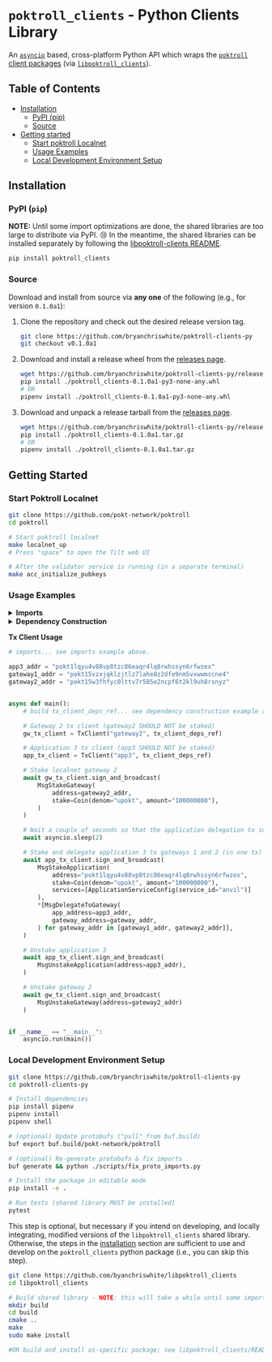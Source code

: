 # `poktroll_clients` - Python Clients Library

An [`asyncio`](https://docs.python.org/3/library/asyncio.html) based, cross-platform Python API which wraps the [`poktroll` client packages](https://pkg.go.dev/github.com/pokt-network/poktroll@v0.0.10/pkg/client) (via [`libpoktroll_clients`](https://github.com/bryanchriswhite/libpoktroll-clients)).

## Table of Contents <!-- omit in toc -->

- [Installation](#installation)
  - [PyPI (pip)](#pypi-pip)
  - [Source](#source)
- [Getting started](#getting-started)
  - [Start poktroll Localnet](#start-poktroll-localnet)
  - [Usage Examples](#build-and-install-libpoktroll_clients-shared-library--headers)
  - [Local Development Environment Setup](#local-development-environment-setup)

## Installation

### PyPI (`pip`)

**NOTE:** Until some import optimizations are done, the shared libraries are too large to distribute via PyPI. 😢
In the meantime, the shared libraries can be installed separately by following the [libpoktroll-clients README](https://github.com/bryanchriswhite/libpoktroll-clients/blob/main/README.md).

```bash
pip install poktroll_clients
```

### Source

Download and install from source via **any one** of the following (e.g., for version `0.1.0a1`):
1. Clone the repository and check out the desired release version tag.
    ```bash
    git clone https://github.com/bryanchriswhite/poktroll-clients-py
    git checkout v0.1.0a1
    ```
2. Download and install a release wheel from the [releases page](https://github.com/bryanchriswhite/poktroll-clients-py/releases).
    ```bash
    wget https://github.com/bryanchriswhite/poktroll-clients-py/releases/download/poktrollv0.1.0a1/poktroll_clients-0.1.0a1-py3-none-any.whl
    pip install ./poktroll_clients-0.1.0a1-py3-none-any.whl
    # OR
    pipenv install ./poktroll_clients-0.1.0a1-py3-none-any.whl
    ```
3. Download and unpack a release tarball from the [releases page](https://github.com/bryanchriswhite/poktroll-clients-py/releases).
    ```bash
    wget https://github.com/bryanchriswhite/poktroll-clients-py/releases/download/v0.1.0a1/poktroll_clients-0.1.0a1.tar.gz
    pip install ./poktroll_clients-0.1.0a1.tar.gz
    # OR
    pipenv install ./poktroll_clients-0.1.0a1.tar.gz
    ```

## Getting Started

### Start Poktroll Localnet
```bash
git clone https://github.com/pokt-network/poktroll
cd poktroll

# Start poktroll localnet
make localnet_up
# Press "space" to open the Tilt web UI

# After the validator service is running (in a separate terminal)
make acc_initialize_pubkeys
```

### Usage Examples

<details>
<summary><b>Imports</b></summary>

```python
import asyncio
from poktroll_clients.proto.poktroll.gateway.tx_pb2 import *
from poktroll_clients.proto.poktroll.application.tx_pb2 import *
from poktroll_clients.proto.poktroll.shared.service_pb2 import *
from poktroll_clients.proto.cosmos.base.v1beta1.coin_pb2 import *
from poktroll_clients.proto.cosmos.bank.v1beta1.tx_pb2 import *
from poktroll_clients import (
    SupplyMany,
    EventsQueryClient,
    BlockQueryClient,
    BlockClient,
    TxContext,
    TxClient
)
```

</details>

<details>
<summary><b>Dependency Construction</b></summary>

```python
# imports... see imports example above.

"""
Signing key name should match the name of a key in the local poktrolld keyring
which is authorized to sign for any transactions the tx client will broadcast.
See `poktrolld keys -h` for more information.
"""
signing_key_name = "key-name"

"""
Query node RPC URL is the HTTP URL for the poktroll RPC endpoint to which the block
client will send query requests.
"""
query_node_rpc_url = "http://127.0.0.1:26657"

"""
Query node RPC websocket URL is the websocket URL for the poktroll RPC endpoint to
which the events query client will connect and subscribe. It is typically the same
as query_node_rpc_url, but with the ws:// scheme and /websocket path.
"""
query_node_rpc_websocket_url = "ws://127.0.0.1:26657/websocket"

"""
Tx node RPC URL is the gRPC gateway URL for the poktroll RPC endpoint to which the
tx client will connect and broadcast signed transactions. It MUST use the tcp:// scheme.
"""
tx_node_rpc_url = "tcp://127.0.0.1:26657"

events_query_client = EventsQueryClient(query_node_rpc_websocket_url)
block_query_client = BlockQueryClient(query_node_rpc_url)

block_client_deps_ref = SupplyMany(events_query_client, block_query_client)
block_client = BlockClient(block_client_deps_ref)
tx_ctx = TxContext(tx_node_rpc_url)

tx_client_deps_ref = SupplyMany(events_query_client, block_client, tx_ctx)
example_tx_client = TxClient(tx_client_deps_ref, signing_key_name)
```

</details>


**Tx Client Usage**

```python
# imports... see imports example above.

app3_addr = "pokt1lqyu4v88vp8tzc86eaqr4lq8rwhssyn6rfwzex"
gateway1_addr = "pokt15vzxjqklzjtlz7lahe8z2dfe9nm5vxwwmscne4"
gateway2_addr = "pokt15w3fhfyc0lttv7r585e2ncpf6t2kl9uh8rsnyz"


async def main():
    # build tx_client_deps_ref... see dependency construction example above.

    # Gateway 2 tx client (gateway2 SHOULD NOT be staked)
    gw_tx_client = TxClient("gateway2", tx_client_deps_ref)

    # Application 3 tx client (app3 SHOULD NOT be staked)
    app_tx_client = TxClient("app3", tx_client_deps_ref)

    # Stake localnet gateway 2
    await gw_tx_client.sign_and_broadcast(
        MsgStakeGateway(
            address=gateway2_addr,
            stake=Coin(denom="upokt", amount="100000000"),
        )
    )

    # Wait a couple of seconds so that the application delegation tx succeeds.
    await asyncio.sleep(2)

    # Stake and delegate application 3 to gateways 1 and 2 (in one tx)
    await app_tx_client.sign_and_broadcast(
        MsgStakeApplication(
            address="pokt1lqyu4v88vp8tzc86eaqr4lq8rwhssyn6rfwzex",
            stake=Coin(denom="upokt", amount="100000000"),
            services=[ApplicationServiceConfig(service_id="anvil")]
        ),
        *[MsgDelegateToGateway(
            app_address=app3_addr,
            gateway_address=gateway_addr,
        ) for gateway_addr in [gateway1_addr, gateway2_addr]],
    )

    # Unstake application 3
    await app_tx_client.sign_and_broadcast(
        MsgUnstakeApplication(address=app3_addr),
    )

    # Unstake gateway 2
    await gw_tx_client.sign_and_broadcast(
        MsgUnstakeGateway(address=gateway2_addr)
    )


if __name__ == "__main__":
    asyncio.run(main())
```

### Local Development Environment Setup
```bash
git clone https://github.com/bryanchriswhite/poktroll-clients-py
cd poktroll-clients-py

# Install dependencies
pip install pipenv
pipenv install
pipenv shell

# (optional) Update protobufs ("pull" from buf.build)
buf export buf.build/pokt-network/poktroll

# (optional) Re-generate protobufs & fix imports
buf generate && python ./scripts/fix_proto_imports.py

# Install the package in editable mode
pip install -e .

# Run tests (shared library MUST be installed)
pytest
```

This step is optional, but necessary if you intend on developing, and locally integrating, modified versions of the `libpoktroll_clients` shared library.
Otherwise, the steps in the [installation](#installation) section are sufficient to use and develop on the `poktroll_clients` python package (i.e., you can skip this step).

```bash
git clone https://github.com/byanchriswhite/libpoktroll_clients
cd libpoktroll_clients

# Build shared library - NOTE: this will take a while until some import optimizations are done.
mkdir build
cd build
cmake ..
make
sudo make install

#OR build and install os-specific package; see libpoktroll_clients/README.md.
```
